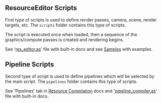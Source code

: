 
## ResourceEditor Scripts

First type of scripts is used to define render passes, camera, scene, render targets, etc.
The `scripts` folder contains this type of scripts.

The script is executed once when loaded, then a sequence of the graphics/compute passes is created and rendering begins.

See '[res_editor.as](https://github.com/azhirnov/as-en/blob/dev/AE/engine/shared_data/scripts/res_editor.as)' file with built-in docs and see [Samples](Samples.md) with examples.


## Pipeline Scripts

Second type of script is used to define pipelines which will be selected by the main script.
The `pipelines` folder contains this type of scripts.

See 'Pipelines' tab in [Resource Compilation](https://github.com/azhirnov/as-en/blob/dev/AE/engine/docs/ResourceCompilation.md) docs and '[pipeline_compiler.as](https://github.com/azhirnov/as-en/blob/dev/AE/engine/shared_data/scripts/pipeline_compiler.as)' file with built-in docs.
